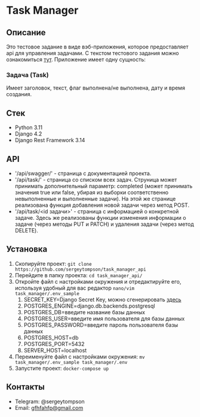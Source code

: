 # Task Manager

## Описание
Это тестовое задание в виде вэб-приложения, которое предоставляет api для управления задачами. 
С текстом тестового задания можно ознакомиться [тут](ТЗ.txt).
Приложение имеет одну сущность:
### Задача (Task)
Имеет заголовок, текст, флаг выполнена/не выполнена, дату и время создания.

## Стек
+ Python 3.11
+ Django 4.2
+ Django Rest Framework 3.14

## API
- '/api/swagger/' - страница с документацией проекта.
- '/api/task/' - страница сo списком всех задач. Струница может принимать дополнительный параметр: completed 
(может принимать значения true или false, убирая из выборки соответственно невыполненные и выполненные задачи). На этой 
же странице реализована функция добавления новой задачи через метод POST.
- '/api/task/<id задачи>' - страница с информацией о конкретной задаче. Здесь же реализованы функции изменения 
информации о задаче (через методы PUT и PATCH) и удаления задачи (через метод DELETE).

## Установка
1. Скопируйте проект: `git clone https://github.com/sergeytompson/task_manager_api`
2. Перейдите в папку проекта: `cd task_manager_api/`
3. Откройте файл с настройками окружения и отредактируйте его, используя удобный для вас редактор 
`nano/vim task_manager/.env_sample`
   1. SECRET_KEY=Django Secret Key, можно сгенерировать [здесь](https://djecrety.ir/)
   2. POSTGRES_ENGINE=django.db.backends.postgresql
   3. POSTGRES_DB=введите название базы данных
   4. POSTGRES_USER=введите имя пользователя для базы данных
   5. POSTGRES_PASSWORD=введите пароль пользователя базы данных
   6. POSTGRES_HOST=db
   7. POSTGRES_PORT=5432
   8. SERVER_HOST=localhost
4. Переименуйте файл с настройками окружения: `mv task_manager/.env_sample task_manager/.env`
5. Запустите проект: `docker-compose up`

## Контакты
+ Telegram: @sergeytompson
+ Email: gfhfahfp@gmail.com